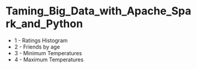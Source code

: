 # Taming_Big_Data_with_Apache_Spark_and_Python

* 1 - Ratings Histogram
* 2 - Friends by age
* 3 - Minimum Temperatures
* 4 - Maximum Temperatures
